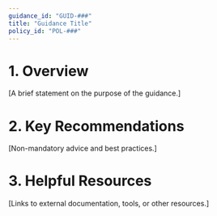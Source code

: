 ```yaml
---
guidance_id: "GUID-###"
title: "Guidance Title"
policy_id: "POL-###"
---
```


# 1. Overview
[A brief statement on the purpose of the guidance.]

# 2. Key Recommendations
[Non-mandatory advice and best practices.]

# 3. Helpful Resources
[Links to external documentation, tools, or other resources.]
